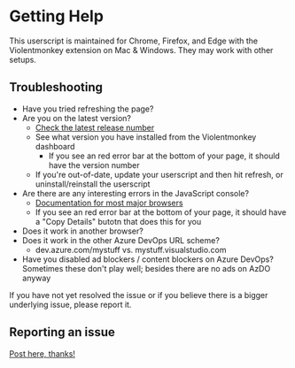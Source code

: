 # Getting Help

This userscript is maintained for Chrome, Firefox, and Edge with the Violentmonkey extension on Mac & Windows. They may work with other setups.

## Troubleshooting

- Have you tried refreshing the page?
- Are you on the latest version?
  - [Check the latest release number](https://github.com/alejandro5042/azdo-userscripts/releases)
  - See what version you have installed from the Violentmonkey dashboard
    - If you see an red error bar at the bottom of your page, it should have the version number
  - If you're out-of-date, update your userscript and then hit refresh, or uninstall/reinstall the userscript
- Are there are any interesting errors in the JavaScript console?
  - [Documentation for most major browsers](https://kb.yoast.com/kb/how-to-find-javascript-errors-with-your-browsers-console/)
  - If you see an red error bar at the bottom of your page, it should have a "Copy Details" butotn that does this for you
- Does it work in another browser?
- Does it work in the other Azure DevOps URL scheme?
  - dev.azure.com/mystuff vs. mystuff.visualstudio.com
- Have you disabled ad blockers / content blockers on Azure DevOps? Sometimes these don't play well; besides there are no ads on AzDO anyway

If you have not yet resolved the issue or if you believe there is a bigger underlying issue, please report it.

## Reporting an issue

[Post here, thanks!](https://github.com/alejandro5042/azdo-userscripts/issues)
